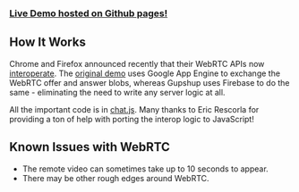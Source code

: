 
### [Live Demo hosted on Github pages!](https://yoav-zibin.github.io/gupshup/)


How It Works
------------
Chrome and Firefox announced recently that their WebRTC APIs now
[interoperate](http://www.webrtc.org/interop). The
[original demo](https://code.google.com/p/webrtc-samples/source/browse/trunk/apprtc/)
uses Google App Engine to exchange the WebRTC offer and answer blobs, whereas
Gupshup uses Firebase to do the same - eliminating the need to write any server
logic at all.

All the important code is in
[chat.js](https://github.com/firebase/gupshup/blob/gh-pages/js/chat.js). Many
thanks to Eric Rescorla for providing a ton of help with porting the interop
logic to JavaScript!

Known Issues with WebRTC
------------------------
* The remote video can sometimes take up to 10 seconds to appear.
* There may be other rough edges around WebRTC.
